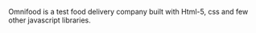Omnifood is a test food delivery company built with Html-5, css and few other javascript libraries.
